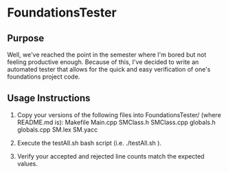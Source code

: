 # FoundationsTester

## Purpose
Well, we've reached the point in the semester where I'm bored but not feeling
productive enough.  Because of this, I've decided to write an automated tester
that allows for the quick and easy verification of one's foundations project
code.

## Usage Instructions
1. Copy your versions of the following files into FoundationsTester/ (where README.md is):
    Makefile
    Main.cpp
    SMClass.h
    SMClass.cpp
    globals.h
    globals.cpp
    SM.lex
    SM.yacc

2. Execute the testAll.sh bash script (i.e. ./testAll.sh ).

3. Verify your accepted and rejected line counts match the expected values.

